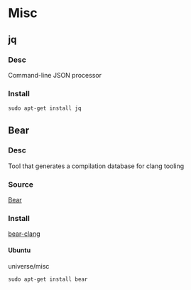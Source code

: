 # Misc

## jq

### Desc

Command-line JSON processor

### Install

`sudo apt-get install jq`

## Bear

### Desc

Tool that generates a compilation database for clang tooling

### Source

[Bear](https://github.com/rizsotto/Bear)

### Install

[bear-clang](https://repology.org/project/bear-clang/versions)

#### Ubuntu

universe/misc

`sudo apt-get install bear`


